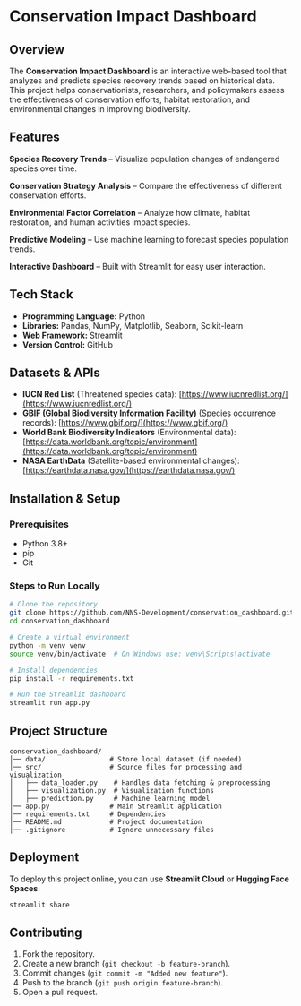 # Conservation Impact Dashboard

## Overview

The **Conservation Impact Dashboard** is an interactive web-based tool that analyzes and predicts species recovery trends based on historical data. This project helps conservationists, researchers, and policymakers assess the effectiveness of conservation efforts, habitat restoration, and environmental changes in improving biodiversity.

## Features

**Species Recovery Trends** – Visualize population changes of endangered species over time.

**Conservation Strategy Analysis** – Compare the effectiveness of different conservation efforts.

**Environmental Factor Correlation** – Analyze how climate, habitat restoration, and human activities impact species.

**Predictive Modeling** – Use machine learning to forecast species population trends.

**Interactive Dashboard** – Built with Streamlit for easy user interaction.

## Tech Stack

- **Programming Language:** Python
- **Libraries:** Pandas, NumPy, Matplotlib, Seaborn, Scikit-learn
- **Web Framework:** Streamlit
- **Version Control:** GitHub

## Datasets & APIs

- **IUCN Red List** (Threatened species data): [https://www.iucnredlist.org/](https://www.iucnredlist.org/)
- **GBIF (Global Biodiversity Information Facility)** (Species occurrence records): [https://www.gbif.org/](https://www.gbif.org/)
- **World Bank Biodiversity Indicators** (Environmental data): [https://data.worldbank.org/topic/environment](https://data.worldbank.org/topic/environment)
- **NASA EarthData** (Satellite-based environmental changes): [https://earthdata.nasa.gov/](https://earthdata.nasa.gov/)

## Installation & Setup

### Prerequisites

- Python 3.8+
- pip
- Git

### Steps to Run Locally

```sh
# Clone the repository
git clone https://github.com/NNS-Development/conservation_dashboard.git
cd conservation_dashboard

# Create a virtual environment
python -m venv venv
source venv/bin/activate  # On Windows use: venv\Scripts\activate

# Install dependencies
pip install -r requirements.txt

# Run the Streamlit dashboard
streamlit run app.py
```

## Project Structure

```
conservation_dashboard/
│── data/                # Store local dataset (if needed)
│── src/                 # Source files for processing and visualization
│   ├── data_loader.py    # Handles data fetching & preprocessing
│   ├── visualization.py  # Visualization functions
│   ├── prediction.py     # Machine learning model
│── app.py               # Main Streamlit application
│── requirements.txt     # Dependencies
│── README.md            # Project documentation
│── .gitignore           # Ignore unnecessary files
```

## Deployment

To deploy this project online, you can use **Streamlit Cloud** or **Hugging Face Spaces**:

```sh
streamlit share
```

## Contributing

1. Fork the repository.
2. Create a new branch (`git checkout -b feature-branch`).
3. Commit changes (`git commit -m "Added new feature"`).
4. Push to the branch (`git push origin feature-branch`).
5. Open a pull request.

##

